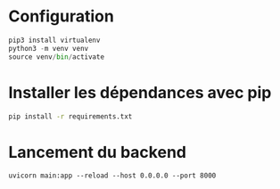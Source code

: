 
# Configuration 
```python 
pip3 install virtualenv 
python3 -m venv venv
source venv/bin/activate
```

# Installer les dépendances avec pip

```BASH 
pip install -r requirements.txt
```


# Lancement du backend 
```
uvicorn main:app --reload --host 0.0.0.0 --port 8000
```